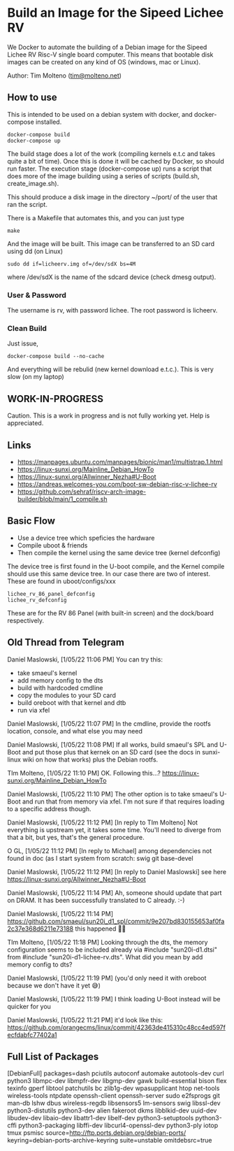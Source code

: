 # Build an Image for the Sipeed Lichee RV

We Docker to automate the building of a Debian image for the Sipeed Lichee RV Risc-V single board computer. This means that bootable disk images can be created on any kind of OS (windows, mac or Linux).

Author: Tim Molteno (tim@molteno.net)

## How to use

This is intended to be used on a debian system with docker, and docker-compose installed.

    docker-compose build
    docker-compose up

The build stage does a lot of the work (compiling kernels e.t.c and takes quite a bit of time). Once this is done it will be cached by Docker, so should run faster. The execution stage (docker-compose up) runs a script that does more of the image building using a series of scripts (build.sh, create_image.sh).

This should produce a disk image in the directory ~/port/ of the user that ran the script.

There is a Makefile that automates this, and you can just type

    make

And the image will be built. This image can be transferred to an SD card using dd (on Linux)

    sudo dd if=licheerv.img of=/dev/sdX bs=4M

where /dev/sdX is the name of the sdcard device (check dmesg output).

### User & Password

The username is rv, with password lichee. The root password is licheerv.

### Clean Build

Just issue,

    docker-compose build --no-cache

And everything will be rebulid (new kernel download e.t.c.). This is very slow (on my laptop)

## WORK-IN-PROGRESS

Caution. This is a work in progress and is not fully working yet. Help is appreciated.

## Links

* https://manpages.ubuntu.com/manpages/bionic/man1/multistrap.1.html
* https://linux-sunxi.org/Mainline_Debian_HowTo
* https://linux-sunxi.org/Allwinner_Nezha#U-Boot
* https://andreas.welcomes-you.com/boot-sw-debian-risc-v-lichee-rv
* https://github.com/sehraf/riscv-arch-image-builder/blob/main/1_compile.sh

## Basic Flow

* Use a device tree which speficies the hardware
* Compile uboot & friends
* Then compile the kernel using the same device tree (kernel defconfig)

The device tree is first found in the U-boot compile, and the Kernel compile should use this same device tree. In our case there are two of interest. These are found in uboot/configs/xxx

    lichee_rv_86_panel_defconfig
    lichee_rv_defconfig

These are for the RV 86 Panel (with built-in screen) and the dock/board respectively.


## Old Thread from Telegram

Daniel Maslowski, [1/05/22 11:06 PM]
You can try this:
- take smaeul's kernel
- add memory config to the dts
- build with hardcoded cmdline
- copy the modules to your SD card
- build oreboot with that kernel and dtb
- run via xfel

Daniel Maslowski, [1/05/22 11:07 PM]
In the cmdline, provide the rootfs location, console, and what else you may need

Daniel Maslowski, [1/05/22 11:08 PM]
If all works, build smaeul's SPL and U-Boot and put those plus that kernek on an SD card (see the docs in sunxi-linux wiki on how that works) plus the Debian rootfs.

TIm Molteno, [1/05/22 11:10 PM]
OK. Following this...? https://linux-sunxi.org/Mainline_Debian_HowTo

Daniel Maslowski, [1/05/22 11:10 PM]
The other option is to take smaeul's U-Boot and run that from memory via xfel. I'm not sure if that requires loading to a specific address though.

Daniel Maslowski, [1/05/22 11:12 PM]
[In reply to TIm Molteno]
Not everything is upstream yet, it takes some time. You'll need to diverge from that a bit, but yes, that's the general procedure.

O GL, [1/05/22 11:12 PM]
[In reply to Michael]
among dependencies not found in doc (as I start system from scratch:  swig git base-devel

Daniel Maslowski, [1/05/22 11:12 PM]
[In reply to Daniel Maslowski]
see here https://linux-sunxi.org/Allwinner_Nezha#U-Boot

Daniel Maslowski, [1/05/22 11:14 PM]
Ah, someone should update that part on DRAM. It has been successfully translated to C already. :-)

Daniel Maslowski, [1/05/22 11:14 PM]
https://github.com/smaeul/sun20i_d1_spl/commit/9e207bd830155653af0fa2c37e368d6211e73188
this happened 🥳🥳

TIm Molteno, [1/05/22 11:18 PM]
Looking through the dts, the memory configuration seems to be included already via #include "sun20i-d1.dtsi" from #include "sun20i-d1-lichee-rv.dts".  What did you mean by add memory config to dts?

Daniel Maslowski, [1/05/22 11:19 PM]
(you'd only need it with oreboot because we don't have it yet 😅)

Daniel Maslowski, [1/05/22 11:19 PM]
I think loading U-Boot instead will be quicker for you

Daniel Maslowski, [1/05/22 11:21 PM]
it'd look like this:
https://github.com/orangecms/linux/commit/42363de415310c48cc4ed597fecfdabfc77402a1



## Full List of Packages


[DebianFull]
packages=dash pciutils autoconf automake autotools-dev curl python3 libmpc-dev libmpfr-dev libgmp-dev gawk build-essential bison flex texinfo gperf libtool patchutils bc zlib1g-dev wpasupplicant htop net-tools wireless-tools ntpdate openssh-client openssh-server sudo e2fsprogs git man-db lshw dbus wireless-regdb libsensors5 lm-sensors swig libssl-dev python3-distutils python3-dev alien fakeroot dkms libblkid-dev uuid-dev libudev-dev libaio-dev libattr1-dev libelf-dev python3-setuptools python3-cffi python3-packaging libffi-dev libcurl4-openssl-dev python3-ply iotop tmux psmisc
source=http://ftp.ports.debian.org/debian-ports/
keyring=debian-ports-archive-keyring
suite=unstable
omitdebsrc=true

